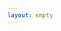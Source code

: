 ```yaml
---
layout: empty
---
```



<script>
const SERVER_ORIGIN = `http://localhost:4999`

fetch(`${SERVER_ORIGIN}/login-by-email?email=dav@bru.com`, {method: 'POST'})
.then(res => res.text())
.then(res => console.log('fetch email', res))
.catch(res => console.error('error fetch email', res))

</script>